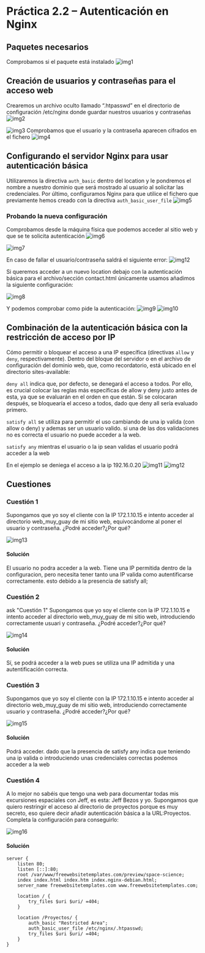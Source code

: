 # Práctica 2.2 – Autenticación en Nginx
## Paquetes necesarios
Comprobamos  si el paquete está instalado
![img1](./assets/images/p2.2/img1.png)
## Creación de usuarios y contraseñas para el acceso web
Crearemos un archivo oculto llamado “.htpasswd” en el directorio de configuración /etc/nginx donde guardar nuestros usuarios y contraseñas
![img2](./assets/images/p2.2/img2.png)

![img3](./assets/images/p2.2/img3.png)
Comprobamos que el usuario y la contraseña aparecen cifrados en el fichero
![img4](./assets/images/p2.2/img4.png)

## Configurando el servidor Nginx para usar autenticación básica
Utilizaremos la directiva ``auth_basic`` dentro del location y le pondremos el nombre a nuestro dominio que será mostrado al usuario al solicitar las credenciales. Por último, configuramos Nginx para que utilice el fichero que previamente hemos creado con la directiva ``auth_basic_user_file`` 
![img5](./assets/images/p2.2/img5.png)

### Probando la nueva configuración

Comprobamos desde la máquina física que podemos acceder al sitio web y que se te solicita autenticación
![img6](./assets/images/p2.2/img6.png)

![img7](./assets/images/p2.2/img7.png)

En caso de fallar el usuario/contraseña saldrá el siguiente error: 
![img12](./assets/images/p2.2/img12.png)

Si queremos acceder a un nuevo location debajo con la autenticación básica para el archivo/sección contact.html únicamente
usamos añadimos la siguiente configuración:

![img8](./assets/images/p2.2/img8.png)

Y podemos comprobar como pide la autenticación: 
![img9](./assets/images/p2.2/img9.png)
![img10](./assets/images/p2.2/img10.png)

## Combinación de la autenticación básica con la restricción de acceso por IP

Cómo permitir o bloquear el acceso a una IP específica (directivas ``allow`` y ``deny``, respectivamente). Dentro del bloque del servidor o en el archivo de configuración del dominio web, que, como recordatorio, está ubicado en el directorio sites-available:


``deny all`` indica que, por defecto, se denegará el acceso a todos. Por ello, es crucial colocar las reglas más específicas de allow y deny justo antes de esta, ya que se evaluarán en el orden en que están. Si se colocaran después, se bloquearía el acceso a todos, dado que deny all sería evaluado primero.

``satisfy all`` se utiliza para permitir el uso cambiando de una ip valida (con allow o deny) y ademas ser un usuario valido. si una de las dos validaciones no es correcta el usuario no puede acceder a la web.

``satisfy any`` mientras el usuario o la ip sean validas el usuario podrá acceder a la web

En el ejemplo se deniega el acceso a la ip 192.16.0.20
![img11](./assets/images/p2.2/img11.png)
![img12](./assets/images/p2.2/img12.png)

## Cuestiones

### Cuestión 1
Supongamos que yo soy el cliente con la IP 172.1.10.15 e intento acceder al directorio web_muy_guay de mi sitio web, equivocándome al poner el usuario y contraseña. ¿Podré acceder?¿Por qué?

![img13](./assets/images/p2.2/img13.png)
#### Solución
El usuario no podra acceder a la web. Tiene una IP permitida dentro de la configuracion, pero necesita tener tanto una IP valida como autentificarse correctamente. esto debido a la presencia de satisfy all;

### Cuestión 2
ask "Cuestión 1" Supongamos que yo soy el cliente con la IP 172.1.10.15 e intento acceder al directorio web_muy_guay de mi sitio web, introduciendo correctamente usuari y contraseña. ¿Podré acceder?¿Por qué?

![img14](./assets/images/p2.2/img14.png)
#### Solución
Sí, se podrá acceder a la web pues se utiliza una IP admitida y una autentificación correcta.
### Cuestión 3
Supongamos que yo soy el cliente con la IP 172.1.10.15 e intento acceder al directorio web_muy_guay de mi sitio web, introduciendo correctamente usuario y contraseña. ¿Podré acceder?¿Por qué?

![img15](./assets/images/p2.2/img15.png)
#### Solución
Podrá acceder. dado que la presencia de satisfy any indica que teniendo una ip valida o introduciendo unas credenciales correctas podemos acceder a la web
### Cuestión 4

A lo mejor no sabéis que tengo una web para documentar todas mis excursiones espaciales con Jeff, es esta: Jeff Bezos y yo. Supongamos que quiero restringir el acceso al directorio de proyectos porque es muy secreto, eso quiere decir añadir autenticación básica a la URL:Proyectos. Completa la configuración para conseguirlo:

![img16](./assets/images/p2.2/img16.png)

#### Solución
```
server {
    listen 80;
    listen [::]:80;
    root /var/www/freewebsitetemplates.com/preview/space-science;
    index index.html index.htm index.nginx-debian.html;
    server_name freewebsitetemplates.com www.freewebsitetemplates.com;

    location / {
        try_files $uri $uri/ =404;
    }

    location /Proyectos/ {
        auth_basic "Restricted Area";
        auth_basic_user_file /etc/nginx/.htpasswd;
        try_files $uri $uri/ =404;
    }
}
```